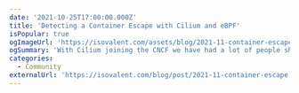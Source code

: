 ```yaml
---
date: '2021-10-25T17:00:00.000Z'
title: 'Detecting a Container Escape with Cilium and eBPF'
isPopular: true
ogImageUrl: 'https://isovalent.com/assets/blog/2021-11-container-escape/ogimage.png'
ogSummary: 'With Cilium joining the CNCF we have had a lot of people showing interest in Cilium and wanting to learn about it. We are excited to introduce two new community events available to everybody in the community to learn and explore Cilium: Weekly Community Installfest & Weekly Cilium Introduction with live Q&A'
categories:
  - Community
externalUrl: 'https://isovalent.com/blog/post/2021-11-container-escape'
---
```

